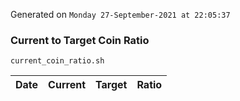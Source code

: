 Generated on `Monday 27-September-2021 at 22:05:37`

### Current to Target Coin Ratio
`current_coin_ratio.sh`

Date|Current|Target|Ratio
---|---|---|---
